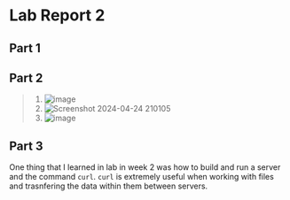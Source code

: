 # Lab Report 2
 ## Part 1

 ## Part 2
> 1. ![image](https://github.com/jjmnol/cse15l-lab-reports/assets/146889917/692b7eac-129a-4364-b121-a13b4253a182)
> 2. ![Screenshot 2024-04-24 210105](https://github.com/jjmnol/cse15l-lab-reports/assets/146889917/413b07a0-631e-46d0-8fd8-6e4cf62dbdd4)
> 3. ![image](https://github.com/jjmnol/cse15l-lab-reports/assets/146889917/0fe94d26-d434-42d0-adcd-974b6120a212)
 
 ## Part 3
One thing that I learned in lab in week 2 was how to build and run a server and the command `curl`. `curl` is extremely useful when working with files and trasnfering the data within them between servers. 

